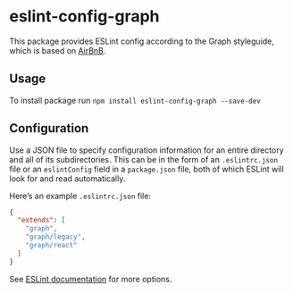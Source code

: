 # eslint-config-graph

This package provides ESLint config according to the Graph styleguide, which is based on [AirBnB](https://github.com/airbnb/javascript).

## Usage

To install package run `npm install eslint-config-graph --save-dev`

## Configuration

Use a JSON file to specify configuration information for an entire directory and all of its subdirectories.
This can be in the form of an `.eslintrc.json` file or an `eslintConfig` field in a `package.json` file,
both of which ESLint will look for and read automatically.

Here’s an example `.eslintrc.json` file:

```json
{
  "extends": [
    "graph",
    "graph/legacy",
    "graph/react"
  ]
}
```

See [ESLint documentation](http://eslint.org/docs/user-guide/configuring) for more options.
